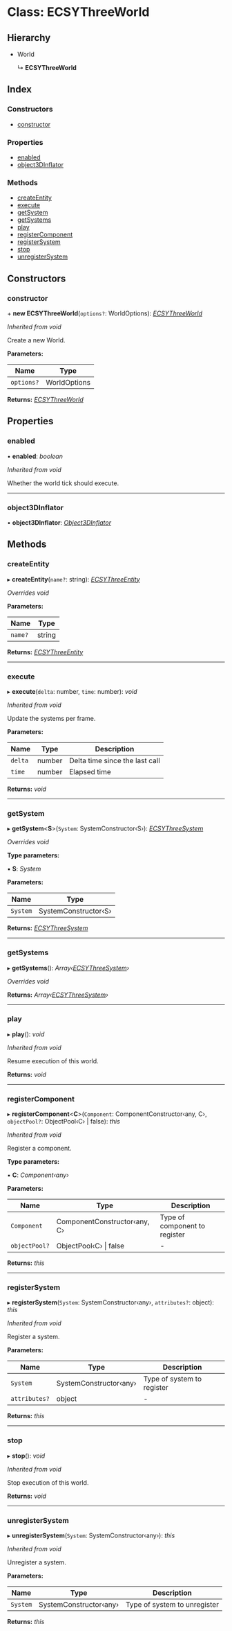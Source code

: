 
# Class: ECSYThreeWorld

## Hierarchy

* World

  ↳ **ECSYThreeWorld**

## Index

### Constructors

* [constructor](ecsythreeworld.md#constructor)

### Properties

* [enabled](ecsythreeworld.md#enabled)
* [object3DInflator](ecsythreeworld.md#object3dinflator)

### Methods

* [createEntity](ecsythreeworld.md#createentity)
* [execute](ecsythreeworld.md#execute)
* [getSystem](ecsythreeworld.md#getsystem)
* [getSystems](ecsythreeworld.md#getsystems)
* [play](ecsythreeworld.md#play)
* [registerComponent](ecsythreeworld.md#registercomponent)
* [registerSystem](ecsythreeworld.md#registersystem)
* [stop](ecsythreeworld.md#stop)
* [unregisterSystem](ecsythreeworld.md#unregistersystem)

## Constructors

###  constructor

\+ **new ECSYThreeWorld**(`options?`: WorldOptions): *[ECSYThreeWorld](ecsythreeworld.md)*

*Inherited from void*

Create a new World.

**Parameters:**

Name | Type |
------ | ------ |
`options?` | WorldOptions |

**Returns:** *[ECSYThreeWorld](ecsythreeworld.md)*

## Properties

###  enabled

• **enabled**: *boolean*

*Inherited from void*

Whether the world tick should execute.

___

###  object3DInflator

• **object3DInflator**: *[Object3DInflator](../interfaces/object3dinflator.md)*

## Methods

###  createEntity

▸ **createEntity**(`name?`: string): *[ECSYThreeEntity](ecsythreeentity.md)*

*Overrides void*

**Parameters:**

Name | Type |
------ | ------ |
`name?` | string |

**Returns:** *[ECSYThreeEntity](ecsythreeentity.md)*

___

###  execute

▸ **execute**(`delta`: number, `time`: number): *void*

*Inherited from void*

Update the systems per frame.

**Parameters:**

Name | Type | Description |
------ | ------ | ------ |
`delta` | number | Delta time since the last call |
`time` | number | Elapsed time  |

**Returns:** *void*

___

###  getSystem

▸ **getSystem**<**S**>(`System`: SystemConstructor‹S›): *[ECSYThreeSystem](ecsythreesystem.md)*

*Overrides void*

**Type parameters:**

▪ **S**: *System*

**Parameters:**

Name | Type |
------ | ------ |
`System` | SystemConstructor‹S› |

**Returns:** *[ECSYThreeSystem](ecsythreesystem.md)*

___

###  getSystems

▸ **getSystems**(): *Array‹[ECSYThreeSystem](ecsythreesystem.md)›*

*Overrides void*

**Returns:** *Array‹[ECSYThreeSystem](ecsythreesystem.md)›*

___

###  play

▸ **play**(): *void*

*Inherited from void*

Resume execution of this world.

**Returns:** *void*

___

###  registerComponent

▸ **registerComponent**<**C**>(`Component`: ComponentConstructor‹any, C›, `objectPool?`: ObjectPool‹C› | false): *this*

*Inherited from void*

Register a component.

**Type parameters:**

▪ **C**: *Component‹any›*

**Parameters:**

Name | Type | Description |
------ | ------ | ------ |
`Component` | ComponentConstructor‹any, C› | Type of component to register  |
`objectPool?` | ObjectPool‹C› &#124; false | - |

**Returns:** *this*

___

###  registerSystem

▸ **registerSystem**(`System`: SystemConstructor‹any›, `attributes?`: object): *this*

*Inherited from void*

Register a system.

**Parameters:**

Name | Type | Description |
------ | ------ | ------ |
`System` | SystemConstructor‹any› | Type of system to register  |
`attributes?` | object | - |

**Returns:** *this*

___

###  stop

▸ **stop**(): *void*

*Inherited from void*

Stop execution of this world.

**Returns:** *void*

___

###  unregisterSystem

▸ **unregisterSystem**(`System`: SystemConstructor‹any›): *this*

*Inherited from void*

Unregister a system.

**Parameters:**

Name | Type | Description |
------ | ------ | ------ |
`System` | SystemConstructor‹any› | Type of system to unregister  |

**Returns:** *this*
